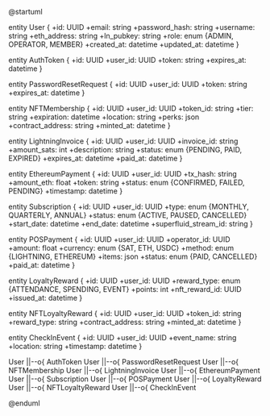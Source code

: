 @startuml

entity User {
  +id: UUID
  +email: string
  +password_hash: string
  +username: string
  +eth_address: string
  +ln_pubkey: string
  +role: enum {ADMIN, OPERATOR, MEMBER}
  +created_at: datetime
  +updated_at: datetime
}

entity AuthToken {
  +id: UUID
  +user_id: UUID
  +token: string
  +expires_at: datetime
}

entity PasswordResetRequest {
  +id: UUID
  +user_id: UUID
  +token: string
  +expires_at: datetime
}

entity NFTMembership {
  +id: UUID
  +user_id: UUID
  +token_id: string
  +tier: string
  +expiration: datetime
  +location: string
  +perks: json
  +contract_address: string
  +minted_at: datetime
}

entity LightningInvoice {
  +id: UUID
  +user_id: UUID
  +invoice_id: string
  +amount_sats: int
  +description: string
  +status: enum {PENDING, PAID, EXPIRED}
  +expires_at: datetime
  +paid_at: datetime
}

entity EthereumPayment {
  +id: UUID
  +user_id: UUID
  +tx_hash: string
  +amount_eth: float
  +token: string
  +status: enum {CONFIRMED, FAILED, PENDING}
  +timestamp: datetime
}

entity Subscription {
  +id: UUID
  +user_id: UUID
  +type: enum {MONTHLY, QUARTERLY, ANNUAL}
  +status: enum {ACTIVE, PAUSED, CANCELLED}
  +start_date: datetime
  +end_date: datetime
  +superfluid_stream_id: string
}

entity POSPayment {
  +id: UUID
  +user_id: UUID
  +operator_id: UUID
  +amount: float
  +currency: enum {SAT, ETH, USDC}
  +method: enum {LIGHTNING, ETHEREUM}
  +items: json
  +status: enum {PAID, CANCELLED}
  +paid_at: datetime
}

entity LoyaltyReward {
  +id: UUID
  +user_id: UUID
  +reward_type: enum {ATTENDANCE, SPENDING, EVENT}
  +points: int
  +nft_reward_id: UUID
  +issued_at: datetime
}

entity NFTLoyaltyReward {
  +id: UUID
  +user_id: UUID
  +token_id: string
  +reward_type: string
  +contract_address: string
  +minted_at: datetime
}

entity CheckInEvent {
  +id: UUID
  +user_id: UUID
  +event_name: string
  +location: string
  +timestamp: datetime
}

User ||--o{ AuthToken
User ||--o{ PasswordResetRequest
User ||--o{ NFTMembership
User ||--o{ LightningInvoice
User ||--o{ EthereumPayment
User ||--o{ Subscription
User ||--o{ POSPayment
User ||--o{ LoyaltyReward
User ||--o{ NFTLoyaltyReward
User ||--o{ CheckInEvent

@enduml

